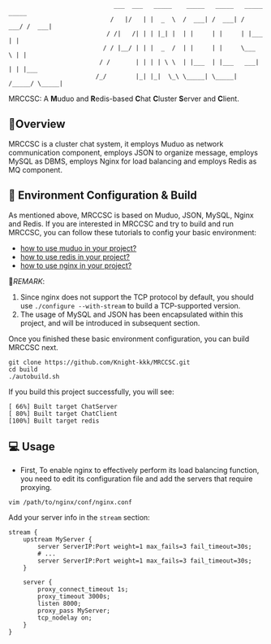                                  ___  ___   _____    _____   _____   _____   _____  
                                /   |/   | |  _  \  /  ___| /  ___| /  ___/ /  ___| 
                               / /|   /| | | |_| |  | |     | |     | |___  | |     
                              / / |__/ | | |  _  /  | |     | |     \___  \ | |     
                             / /       | | | | \ \  | |___  | |___   ___| | | |___  
                            /_/        |_| |_|  \_\ \_____| \_____| /_____/ \_____| 
MRCCSC: A **M**uduo and **R**edis-based **C**hat **C**luster **S**erver and **C**lient.

## :memo:Overview 
MRCCSC is a cluster chat system, it employs Muduo as network communication component, employs JSON to organize message,  employs MySQL as DBMS, employs Nginx for load balancing and employs Redis as MQ component.

## :hammer: Environment Configuration & Build
As mentioned above, MRCCSC is based on Muduo, JSON, MySQL, Nginx and Redis. If you are interested in MRCCSC and try to build and run MRCCSC, you can follow these tutorials to config your basic environment:
  - [how to use muduo in your project?](https://github.com/chenshuo/muduo-tutorial)
  - [how to use redis in your project?](https://github.com/redis/hiredis.git)
  - [how to use nginx in your project?](https://nginx.org/en/docs/)

📌*REMARK*:
  1. Since nginx does not support the TCP protocol by default, you should use `./configure --with-stream` to build a TCP-supported version.
  2. The usage of MySQL and JSON has been encapsulated within this project, and will be introduced in subsequent section.

Once you finished these basic environment configuration, you can build MRCCSC next.
```shell
git clone https://github.com/Knight-kkk/MRCCSC.git
cd build
./autobuild.sh
```
If you build this project successfully, you will see:
```shell
[ 66%] Built target ChatServer
[ 80%] Built target ChatClient
[100%] Built target redis
```

## 💻 Usage
- First, To enable nginx to effectively perform its load balancing function, you need to edit its configuration file and add the servers that require proxying.
```shell
vim /path/to/nginx/conf/nginx.conf
```
Add your server info in the `stream` section:
```
stream {
    upstream MyServer {
        server ServerIP:Port weight=1 max_fails=3 fail_timeout=30s;
        # ...
        server ServerIP:Port weight=1 max_fails=3 fail_timeout=30s;
    }
    
    server {
        proxy_connect_timeout 1s;
        proxy_timeout 3000s;
        listen 8000;
        proxy_pass MyServer;
        tcp_nodelay on;
    }
}
```
